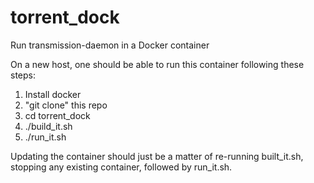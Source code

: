 # torrent_dock

Run transmission-daemon in a Docker container

On a new host, one should be able to run this container following these steps:
 1. Install docker 
 1. "git clone" this repo
 1. cd torrent_dock
 1. ./build_it.sh
 1. ./run_it.sh

Updating the container should just be a matter of re-running built_it.sh, stopping any existing container, followed by run_it.sh.
